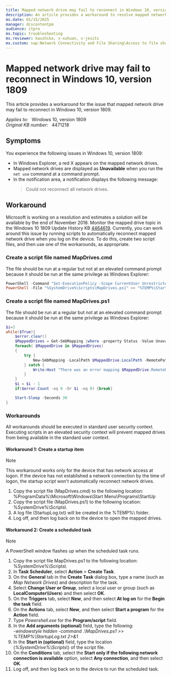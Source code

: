 ```yaml
---
title: Mapped network drive may fail to reconnect in Windows 10, version 1809
description: An article provides a workaround to resolve mapped network drives not working in Windows 10, version 1809.
ms.date: 01/15/2025
manager: dcscontentpm
audience: itpro
ms.topic: troubleshooting
ms.reviewer: kaushika, v-xuhuan, v-jesits
ms.custom: sap:Network Connectivity and File Sharing\Access to file shares (SMB), csstroubleshoot
---
```

# Mapped network drive may fail to reconnect in Windows 10, version 1809

This article provides a workaround for the issue that mapped network drive may fail to reconnect in Windows 10, version 1809.

_Applies to:_ &nbsp; Windows 10, version 1809  
_Original KB number:_ &nbsp; 4471218

## Symptoms

You experience the following issues in Windows 10, version 1809:

- In Windows Explorer, a red X appears on the mapped network drives.
- Mapped network drives are displayed as **Unavailable** when you run the `net use` command at a command prompt.
- In the notification area, a notification displays the following message:
    > Could not reconnect all network drives.

## Workaround

Microsoft is working on a resolution and estimates a solution will be available by the end of November 2018. Monitor the mapped drive topic in the Windows 10 1809 Update History KB [4464619](https://support.microsoft.com/help/4464619/windows-10-update-history). Currently, you can work around this issue by running scripts to automatically reconnect mapped network drive when you log on the device. To do this, create two script files, and then use one of the workarounds, as appropriate.

### Create a script file named MapDrives.cmd

The file should be run at a regular but not at an elevated command prompt because it should be run at the same privilege as Windows Explorer:

```powershell
PowerShell -Command "Set-ExecutionPolicy -Scope CurrentUser Unrestricted" >> "%TEMP%\StartupLog.txt" 2>&1
PowerShell -File "%SystemDrive%\Scripts\MapDrives.ps1" >> "%TEMP%\StartupLog.txt" 2>&1
```

### Create a script file named MapDrives.ps1

The file should be run at a regular but not at an elevated command prompt because it should be run at the same privilege as Windows Explorer:

```powershell
$i=3
while($True){
    $error.clear()
    $MappedDrives = Get-SmbMapping |where -property Status -Value Unavailable -EQ | select LocalPath,RemotePath
    foreach( $MappedDrive in $MappedDrives)
    {
        try {
            New-SmbMapping -LocalPath $MappedDrive.LocalPath -RemotePath $MappedDrive.RemotePath -Persistent $True
        } catch {
            Write-Host "There was an error mapping $MappedDrive.RemotePath to $MappedDrive.LocalPath"
        }
    }
    $i = $i - 1
    if($error.Count -eq 0 -Or $i -eq 0) {break}

    Start-Sleep -Seconds 30
}
```

### Workarounds

All workarounds should be executed in standard user security context. Executing scripts in an elevated security context will prevent mapped drives from being available in the standard user context.

#### Workaround 1: Create a startup item

> [!NOTE]
> This workaround works only for the device that has network access at logon. If the device has not established a network connection by the time of logon, the startup script won't automatically reconnect network drives.

1. Copy the script file (MapDrives.cmd) to the following location:  
    %ProgramData%\\Microsoft\\Windows\\Start Menu\\Programs\\StartUp  
2. Copy the script file (MapDrives.ps1) to the following location:  
    %SystemDrive%\\Scripts\\
3. A log file (StartupLog.txt) will be created in the %TEMP%\\ folder.
4. Log off, and then log back on to the device to open the mapped drives.

#### Workaround 2: Create a scheduled task

> [!NOTE]
> A PowerShell window flashes up when the scheduled task runs.

1. Copy the script file MapDrives.ps1 to the following location:  
    %SystemDrive%\\Scripts\\  
2. In **Task Scheduler**, select **Action** > **Create Task**.
3. On the **General** tab in the **Create Task** dialog box, type a name (such as *Map Network Drives*) and description for the task.
4. Select **Change User or Group**, select a local user or group (such as **LocalComputer\\Users**) and then select **OK**.
5. On the **Triggers** tab, select **New**, and then select **At log on** for the **Begin the task** field.
6. On the **Actions** tab, select **New**, and then select **Start a program** for the **Action** field.
7. Type _Powershell.exe_ for the **Program/script** field.
8. In the **Add arguments (optional)** field, type the following:  
    _-windowstyle hidden -command .\\MapDrives.ps1 >> %TEMP%\\StartupLog.txt 2>&1_
9. In the **Start in (optional)** field, type the location (_%SystemDrive%\\Scripts\\_) of the script file.
10. On the **Conditions** tab, select the **Start only if the following network connection is available** option, select **Any connection**, and then select **OK**.
11. Log off, and then log back on to the device to run the scheduled task.
